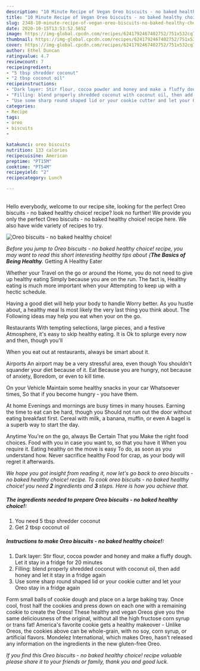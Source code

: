 ```yaml
---
description: "10 Minute Recipe of Vegan Oreo biscuits - no baked healthy choice!"
title: "10 Minute Recipe of Vegan Oreo biscuits - no baked healthy choice!"
slug: 2348-10-minute-recipe-of-vegan-oreo-biscuits-no-baked-healthy-choice
date: 2020-10-15T13:53:52.565Z
image: https://img-global.cpcdn.com/recipes/6241792467402752/751x532cq70/oreo-biscuits-no-baked-healthy-choice-recipe-main-photo.jpg
thumbnail: https://img-global.cpcdn.com/recipes/6241792467402752/751x532cq70/oreo-biscuits-no-baked-healthy-choice-recipe-main-photo.jpg
cover: https://img-global.cpcdn.com/recipes/6241792467402752/751x532cq70/oreo-biscuits-no-baked-healthy-choice-recipe-main-photo.jpg
author: Ethel Duncan
ratingvalue: 4.7
reviewcount: 7
recipeingredient:
- "5 tbsp shredder coconut"
- "2 tbsp coconut oil"
recipeinstructions:
- "Dark layer: Stir flour, cocoa powder and honey and make a fluffy dough. Let it stay in a fridge for 20 minutes"
- "Filling: blend properly shredded coconut with coconut oil, then add honey and let it stay in a fridge again"
- "Use some sharp round shaped lid or your cookie cutter and let your Oreo stay in a fridge again"
categories:
- Recipe
tags:
- oreo
- biscuits
- 

katakunci: oreo biscuits  
nutrition: 133 calories
recipecuisine: American
preptime: "PT15M"
cooktime: "PT54M"
recipeyield: "2"
recipecategory: Lunch

---
```

<br>
Hello everybody, welcome to our recipe site, looking for the perfect Oreo biscuits - no baked healthy choice! recipe? look no further! We provide you only the perfect Oreo biscuits - no baked healthy choice! recipe here. We also have wide variety of recipes to try.
<br>


![Oreo biscuits - no baked healthy choice!](https://img-global.cpcdn.com/recipes/6241792467402752/751x532cq70/oreo-biscuits-no-baked-healthy-choice-recipe-main-photo.jpg)

<i>Before you jump to Oreo biscuits - no baked healthy choice! recipe, you may want to read this short interesting healthy tips about {<strong>The Basics of Being Healthy</strong>.</i>
Getting A Healthy Eater

Whether your Travel on the go or around the
Home, you do not need to give up healthy eating
Simply because you are on the run. The fact is,
Healthy eating is much more important when your
Attempting to keep up with a hectic schedule.

Having a good diet will help your body to handle
Worry better. As you hustle about, a healthy meal
Is most likely the very last thing you think about. The
Following ideas may help you eat when your on the go.

Restaurants
With tempting selections, large pieces, and a festive
Atmosphere, it's easy to skip healthy eating. It is 
Ok to splurge every now and then, though you'll

When you eat out at restaurants, always be smart
about it.

Airports
An airport may be a very stressful area, even though 
You shouldn't squander your diet because of it. Eat
Because you are hungry, not because of anxiety,
Boredom, or even to kill time.

On your Vehicle 
Maintain some healthy snacks in your car Whatsoever times,
So that if you become hungry - you have them.

At home
Evenings and mornings are busy times in many houses.
Earning the time to eat can be hard, though you
Should not run out the door without eating breakfast
first. Cereal with milk, a banana, muffin, or even
A bagel is a superb way to start the day.

Anytime You're on the go, always Be Certain That you
Make the right food choices. 
Food with you in case you want to, so that you have it
When you require it. Eating healthy on the move is easy
To do, as soon as you understand how. Never sacrifice healthy
Food for crap, as your body will regret it afterwards.


<i>We hope you got insight from reading it, now let's go back to oreo biscuits - no baked healthy choice! recipe. To cook oreo biscuits - no baked healthy choice! you need <strong>2</strong> ingredients and <strong>3</strong> steps. Here is how you achieve that.
</i>

##### The ingredients needed to prepare Oreo biscuits - no baked healthy choice!:

1. You need 5 tbsp shredder coconut
1. Get 2 tbsp coconut oil


##### Instructions to make Oreo biscuits - no baked healthy choice!:

1. Dark layer: Stir flour, cocoa powder and honey and make a fluffy dough. Let it stay in a fridge for 20 minutes
1. Filling: blend properly shredded coconut with coconut oil, then add honey and let it stay in a fridge again
1. Use some sharp round shaped lid or your cookie cutter and let your Oreo stay in a fridge again


Form small balls of cookie dough and place on a large baking tray. Once cool, frost half the cookies and press down on each one with a remaining cookie to create the Oreos! These healthy and vegan Oreos give you the same deliciousness of the original, without all the high fructose corn syrup or trans fat! America&#39;s favorite cookie gets a healthy makeover - Unlike Oreos, the cookies above can be whole-grain, with no soy, corn syrup, or artificial flavors. Mondelez International, which makes Oreo, hasn&#39;t released any information on the ingredients in the new gluten-free Oreo. 

<i>If you find this Oreo biscuits - no baked healthy choice! recipe valuable please share it to your friends or family, thank you and good luck.</i>
